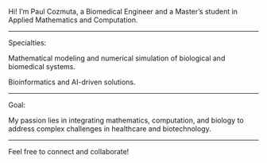 
Hi! I’m Paul Cozmuta, a Biomedical Engineer and a Master’s student in Applied Mathematics and Computation. 

_________________________________________________________________________________________________________________________________________________________________________________________

Specialties:

Mathematical modeling and numerical simulation of biological and biomedical systems.

Bioinformatics and AI-driven solutions.

_________________________________________________________________________________________________________________________________________________________________________________________

Goal:

My passion lies in integrating mathematics, computation, and biology to address complex challenges in healthcare and biotechnology.

_________________________________________________________________________________________________________________________________________________________________________________________

Feel free to connect and collaborate!

